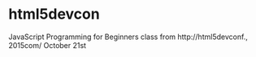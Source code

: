 # html5devcon
JavaScript Programming for Beginners class from http://html5devconf., 2015com/ October 21st

